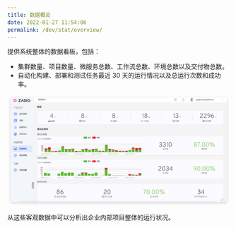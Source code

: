 ```yaml
---
title: 数据概览
date: 2022-01-27 11:54:06
permalink: /dev/stat/overview/
---
```


提供系统整体的数据看板，包括：

- 集群数量、项目数量、微服务总数、工作流总数、环境总数以及交付物总数。
- 自动化构建、部署和测试任务最近 30 天的运行情况以及总运行次数和成功率。

![数据概览](./_images/overview.png)

从这些客观数据中可以分析出企业内部项目整体的运行状况。